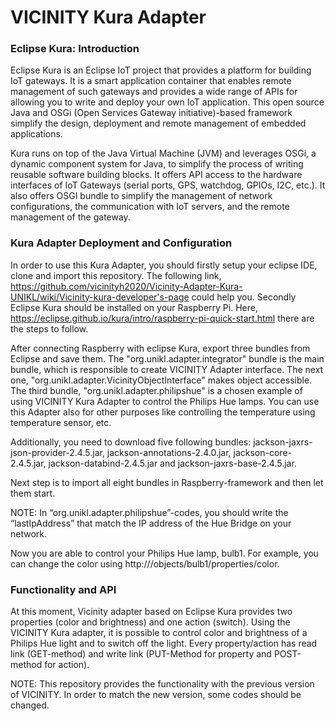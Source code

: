 # VICINITY Kura Adapter

### Eclipse Kura: Introduction
Eclipse Kura is an Eclipse IoT project that provides a platform for building IoT gateways. It is a smart application container that enables remote management of such gateways and provides a wide range of APIs for allowing you to write and deploy your own IoT application. This open source Java and OSGi (Open Services Gateway initiative)-based framework simplify the design, deployment and remote management of embedded applications.

Kura runs on top of the Java Virtual Machine (JVM) and leverages OSGi, a dynamic component system for Java, to simplify the process of writing reusable software building blocks. It offers API access to the hardware interfaces of IoT Gateways (serial ports, GPS, watchdog, GPIOs, I2C, etc.). It also offers OSGI bundle to simplify the management of network configurations, the communication with IoT servers, and the remote management of the gateway.

### Kura Adapter Deployment and Configuration
In order to use this Kura Adapter, you should firstly setup your eclipse IDE, clone and import this repository. The following link, https://github.com/vicinityh2020/Vicinity-Adapter-Kura-UNIKL/wiki/Vicinity-kura-developer's-page could help you. Secondly Eclipse Kura should be installed on your Raspberry Pi. Here, https://eclipse.github.io/kura/intro/raspberry-pi-quick-start.html there are the steps to follow. 

After connecting Raspberry with eclipse Kura, export three bundles from Eclipse and save them. The "org.unikl.adapter.integrator" bundle is the main bundle, which is responsible to create VICINITY Adapter interface. The next one, "org.unikl.adapter.VicinityObjectInterface" makes object accessible. The third bundle, "org.unikl.adapter.philipshue" is a chosen example of using VICINITY Kura Adapter to control the Philips Hue lamps. You can use this Adapter also for other purposes like controlling the temperature using temperature sensor, etc. 

Additionally, you need to download five following bundles: jackson-jaxrs-json-provider-2.4.5.jar, jackson-annotations-2.4.0.jar, jackson-core-2.4.5.jar, jackson-databind-2.4.5.jar and jackson-jaxrs-base-2.4.5.jar.

Next step is to import all eight bundles in Raspberry-framework and then let them start.

NOTE: In “org.unikl.adapter.philipshue”-codes, you should write the “lastIpAddress” that match the IP address of the Hue Bridge on your network.

Now you are able to control your Philips Hue lamp, bulb1. For example, you can change the color using http://<raspberry-ip>/objects/bulb1/properties/color.

### Functionality and API
At this moment, Vicinity adapter based on Eclipse Kura provides two properties (color and brightness) and one action (switch). Using the VICINITY Kura adapter, it is possible to control color and brightness of a Philips Hue light and to switch off the light. Every property/action has read link (GET-method) and write link (PUT-Method for property and POST-method for action).

NOTE: This repository provides the functionality with the previous version of VICINITY. In order to match the new version, some codes should be changed.
